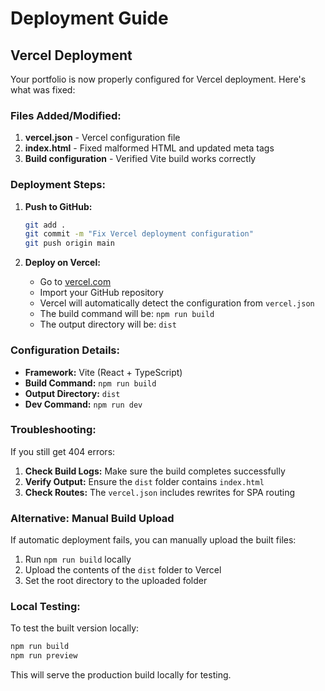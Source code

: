 # Deployment Guide

## Vercel Deployment

Your portfolio is now properly configured for Vercel deployment. Here's what was fixed:

### Files Added/Modified:

1. **vercel.json** - Vercel configuration file
2. **index.html** - Fixed malformed HTML and updated meta tags
3. **Build configuration** - Verified Vite build works correctly

### Deployment Steps:

1. **Push to GitHub:**
   ```bash
   git add .
   git commit -m "Fix Vercel deployment configuration"
   git push origin main
   ```

2. **Deploy on Vercel:**
   - Go to [vercel.com](https://vercel.com)
   - Import your GitHub repository
   - Vercel will automatically detect the configuration from `vercel.json`
   - The build command will be: `npm run build`
   - The output directory will be: `dist`

### Configuration Details:

- **Framework:** Vite (React + TypeScript)
- **Build Command:** `npm run build`
- **Output Directory:** `dist`
- **Dev Command:** `npm run dev`

### Troubleshooting:

If you still get 404 errors:

1. **Check Build Logs:** Make sure the build completes successfully
2. **Verify Output:** Ensure the `dist` folder contains `index.html`
3. **Check Routes:** The `vercel.json` includes rewrites for SPA routing

### Alternative: Manual Build Upload

If automatic deployment fails, you can manually upload the built files:

1. Run `npm run build` locally
2. Upload the contents of the `dist` folder to Vercel
3. Set the root directory to the uploaded folder

### Local Testing:

To test the built version locally:
```bash
npm run build
npm run preview
```

This will serve the production build locally for testing.
